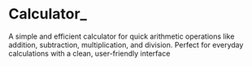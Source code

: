 # Calculator_
A simple and efficient calculator for quick arithmetic operations like addition, subtraction, multiplication, and division. Perfect for everyday calculations with a clean, user-friendly interface
